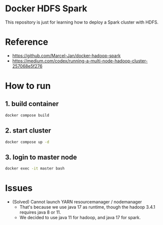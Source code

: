 # Docker HDFS Spark
This repository is just for learning how to deploy a Spark cluster with HDFS.

# Reference
* https://github.com/Marcel-Jan/docker-hadoop-spark
* https://medium.com/codex/running-a-multi-node-hadoop-cluster-257068e5f276

# How to run
## 1. build container
```bash
docker compose build
```

## 2. start cluster
```bash
docker compose up -d
```

## 3. login to master node
```bash
docker exec -it master bash
```

# Issues
* (Solved) Cannot launch YARN resourcemanager / nodemanager
  * That's because we use java 17 as runtime, though the hadoop 3.4.1 requires java 8 or 11.
  * We decided to use java 11 for hadoop, and java 17 for spark.

